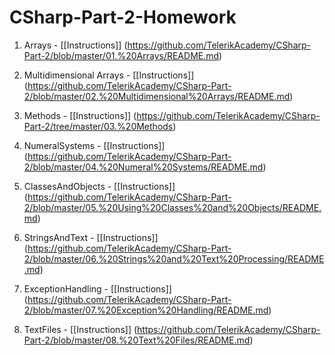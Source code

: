 # CSharp-Part-2-Homework

01. Arrays    - [[Instructions]] (https://github.com/TelerikAcademy/CSharp-Part-2/blob/master/01.%20Arrays/README.md)

02. Multidimensional Arrays     - [[Instructions]] (https://github.com/TelerikAcademy/CSharp-Part-2/blob/master/02.%20Multidimensional%20Arrays/README.md)

03. Methods - [[Instructions]] (https://github.com/TelerikAcademy/CSharp-Part-2/tree/master/03.%20Methods)

04. NumeralSystems     - [[Instructions]] (https://github.com/TelerikAcademy/CSharp-Part-2/blob/master/04.%20Numeral%20Systems/README.md)

05. ClassesAndObjects   - [[Instructions]] (https://github.com/TelerikAcademy/CSharp-Part-2/blob/master/05.%20Using%20Classes%20and%20Objects/README.md)

06. StringsAndText             - [[Instructions]] (https://github.com/TelerikAcademy/CSharp-Part-2/blob/master/06.%20Strings%20and%20Text%20Processing/README.md)

07. ExceptionHandling    -  [[Instructions]] (https://github.com/TelerikAcademy/CSharp-Part-2/blob/master/07.%20Exception%20Handling/README.md)

08. TextFiles - [[Instructions]] (https://github.com/TelerikAcademy/CSharp-Part-2/blob/master/08.%20Text%20Files/README.md)


